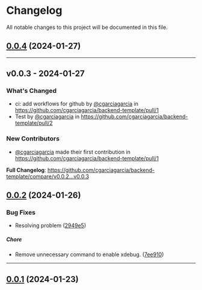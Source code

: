 <!--- BEGIN HEADER -->
# Changelog

All notable changes to this project will be documented in this file.
<!--- END HEADER -->

## [0.0.4](https://github.com/cgarciagarcia/backend-template/compare/v0.0.3...v0.0.4) (2024-01-27)


---

## v0.0.3 - 2024-01-27

### What's Changed

* ci: add workflows for github by [@cgarciagarcia](https://github.com/cgarciagarcia) in https://github.com/cgarciagarcia/backend-template/pull/1
* Test by [@cgarciagarcia](https://github.com/cgarciagarcia) in https://github.com/cgarciagarcia/backend-template/pull/2

### New Contributors

* [@cgarciagarcia](https://github.com/cgarciagarcia) made their first contribution in https://github.com/cgarciagarcia/backend-template/pull/1

**Full Changelog**: https://github.com/cgarciagarcia/backend-template/compare/v0.0.2...v0.0.3

## [0.0.2](https://github.com/cgarciagarcia/backend-template/compare/v0.0.1...v0.0.2) (2024-01-26)

### Bug Fixes

* Resolving problem ([2949e5](https://github.com/cgarciagarcia/backend-template/commit/2949e5a12d953aa5533d4a64176fe657d20bb2a4))

##### Chore

* Remove unnecessary command to enable xdebug. ([7ee910](https://github.com/cgarciagarcia/backend-template/commit/7ee9109b4f4b74d819597e172a736a81e4854027))


---

## [0.0.1](https://github.com/cgarciagarcia/backend-template/compare/0.0.0...v0.0.1) (2024-01-23)
